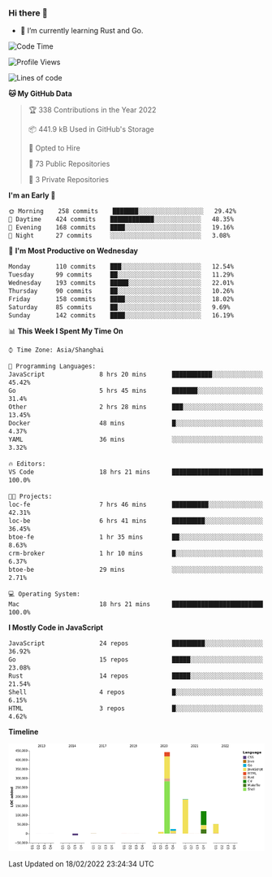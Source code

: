 ### Hi there 👋

- 🌱 I’m currently learning Rust and Go.

<!--START_SECTION:waka-->
![Code Time](http://img.shields.io/badge/Code%20Time-247%20hrs%2033%20mins-blue)

![Profile Views](http://img.shields.io/badge/Profile%20Views-0-blue)

![Lines of code](https://img.shields.io/badge/From%20Hello%20World%20I%27ve%20Written-835%20Thousand%20lines%20of%20code-blue)

**🐱 My GitHub Data** 

> 🏆 338 Contributions in the Year 2022
 > 
> 📦 441.9 kB Used in GitHub's Storage 
 > 
> 💼 Opted to Hire
 > 
> 📜 73 Public Repositories 
 > 
> 🔑 3 Private Repositories  
 > 
**I'm an Early 🐤** 

```text
🌞 Morning    258 commits    ███████░░░░░░░░░░░░░░░░░░   29.42% 
🌆 Daytime    424 commits    ████████████░░░░░░░░░░░░░   48.35% 
🌃 Evening    168 commits    ████░░░░░░░░░░░░░░░░░░░░░   19.16% 
🌙 Night      27 commits     ░░░░░░░░░░░░░░░░░░░░░░░░░   3.08%

```
📅 **I'm Most Productive on Wednesday** 

```text
Monday       110 commits    ███░░░░░░░░░░░░░░░░░░░░░░   12.54% 
Tuesday      99 commits     ██░░░░░░░░░░░░░░░░░░░░░░░   11.29% 
Wednesday    193 commits    █████░░░░░░░░░░░░░░░░░░░░   22.01% 
Thursday     90 commits     ██░░░░░░░░░░░░░░░░░░░░░░░   10.26% 
Friday       158 commits    ████░░░░░░░░░░░░░░░░░░░░░   18.02% 
Saturday     85 commits     ██░░░░░░░░░░░░░░░░░░░░░░░   9.69% 
Sunday       142 commits    ████░░░░░░░░░░░░░░░░░░░░░   16.19%

```


📊 **This Week I Spent My Time On** 

```text
⌚︎ Time Zone: Asia/Shanghai

💬 Programming Languages: 
JavaScript               8 hrs 20 mins       ███████████░░░░░░░░░░░░░░   45.42% 
Go                       5 hrs 45 mins       ███████░░░░░░░░░░░░░░░░░░   31.4% 
Other                    2 hrs 28 mins       ███░░░░░░░░░░░░░░░░░░░░░░   13.45% 
Docker                   48 mins             █░░░░░░░░░░░░░░░░░░░░░░░░   4.37% 
YAML                     36 mins             ░░░░░░░░░░░░░░░░░░░░░░░░░   3.32%

🔥 Editors: 
VS Code                  18 hrs 21 mins      █████████████████████████   100.0%

🐱‍💻 Projects: 
loc-fe                   7 hrs 46 mins       ██████████░░░░░░░░░░░░░░░   42.31% 
loc-be                   6 hrs 41 mins       █████████░░░░░░░░░░░░░░░░   36.45% 
btoe-fe                  1 hr 35 mins        ██░░░░░░░░░░░░░░░░░░░░░░░   8.63% 
crm-broker               1 hr 10 mins        █░░░░░░░░░░░░░░░░░░░░░░░░   6.37% 
btoe-be                  29 mins             ░░░░░░░░░░░░░░░░░░░░░░░░░   2.71%

💻 Operating System: 
Mac                      18 hrs 21 mins      █████████████████████████   100.0%

```

**I Mostly Code in JavaScript** 

```text
JavaScript               24 repos            █████████░░░░░░░░░░░░░░░░   36.92% 
Go                       15 repos            █████░░░░░░░░░░░░░░░░░░░░   23.08% 
Rust                     14 repos            █████░░░░░░░░░░░░░░░░░░░░   21.54% 
Shell                    4 repos             █░░░░░░░░░░░░░░░░░░░░░░░░   6.15% 
HTML                     3 repos             █░░░░░░░░░░░░░░░░░░░░░░░░   4.62%

```


**Timeline**

![Chart not found](https://raw.githubusercontent.com/elton/elton/main/charts/bar_graph.png) 


 Last Updated on 18/02/2022 23:24:34 UTC
<!--END_SECTION:waka-->

<!--
**elton/elton** is a ✨ _special_ ✨ repository because its `README.md` (this file) appears on your GitHub profile.

Here are some ideas to get you started:

- 🔭 I’m currently working on ...
- 🌱 I’m currently learning ...
- 👯 I’m looking to collaborate on ...
- 🤔 I’m looking for help with ...
- 💬 Ask me about ...
- 📫 How to reach me: ...
- 😄 Pronouns: ...
- ⚡ Fun fact: ...
-->
